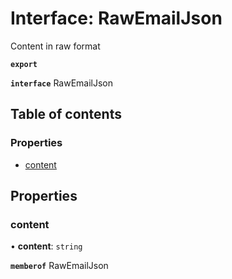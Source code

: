 # Interface: RawEmailJson

Content in raw format

**`export`**

**`interface`** RawEmailJson

## Table of contents

### Properties

- [content](RawEmailJson.md#content)

## Properties

### content

• **content**: `string`

**`memberof`** RawEmailJson
